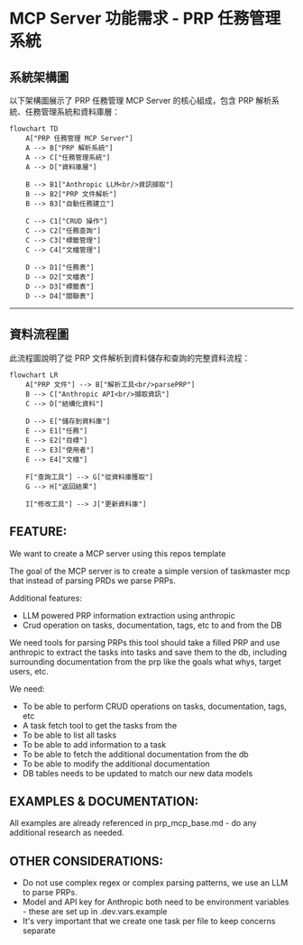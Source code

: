 # MCP Server 功能需求 - PRP 任務管理系統

## 系統架構圖

以下架構圖展示了 PRP 任務管理 MCP Server 的核心組成，包含 PRP 解析系統、任務管理系統和資料庫層：

```mermaid
flowchart TD
    A["PRP 任務管理 MCP Server"]
    A --> B["PRP 解析系統"]
    A --> C["任務管理系統"]
    A --> D["資料庫層"]
    
    B --> B1["Anthropic LLM<br/>資訊擷取"]
    B --> B2["PRP 文件解析"]
    B --> B3["自動任務建立"]
    
    C --> C1["CRUD 操作"]
    C --> C2["任務查詢"]
    C --> C3["標籤管理"]
    C --> C4["文檔管理"]
    
    D --> D1["任務表"]
    D --> D2["文檔表"]
    D --> D3["標籤表"]
    D --> D4["關聯表"]
```

---

## 資料流程圖

此流程圖說明了從 PRP 文件解析到資料儲存和查詢的完整資料流程：

```mermaid
flowchart LR
    A["PRP 文件"] --> B["解析工具<br/>parsePRP"]
    B --> C["Anthropic API<br/>擷取資訊"]
    C --> D["結構化資料"]
    
    D --> E["儲存到資料庫"]
    E --> E1["任務"]
    E --> E2["目標"]
    E --> E3["使用者"]
    E --> E4["文檔"]
    
    F["查詢工具"] --> G["從資料庫獲取"]
    G --> H["返回結果"]
    
    I["修改工具"] --> J["更新資料庫"]
```

## FEATURE:

We want to create a MCP server using this repos template

The goal of the MCP server is to create a simple version of taskmaster mcp that instead of parsing PRDs we parse PRPs.

Additional features:

- LLM powered PRP information extraction using anthropic
- Crud operation on tasks, documentation, tags, etc to and from the DB

We need tools for parsing PRPs this tool should take a filled PRP and use anthropic to extract the tasks into tasks and save them to the db, including surrounding documentation from the prp like the goals what whys, target users, etc.

We need:

- To be able to perform CRUD operations on tasks, documentation, tags, etc
- A task fetch tool to get the tasks from the
- To be able to list all tasks
- To be able to add information to a task
- To be able to fetch the additional documentation from the db
- To be able to modify the additional documentation
- DB tables needs to be updated to match our new data models

## EXAMPLES & DOCUMENTATION:

All examples are already referenced in prp_mcp_base.md - do any additional research as needed.

## OTHER CONSIDERATIONS:

- Do not use complex regex or complex parsing patterns, we use an LLM to parse PRPs.
- Model and API key for Anthropic both need to be environment variables - these are set up in .dev.vars.example
- It's very important that we create one task per file to keep concerns separate